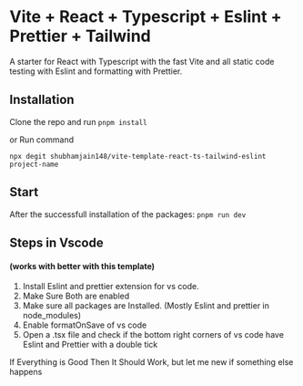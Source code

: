 # Vite + React + Typescript + Eslint + Prettier + Tailwind

A starter for React with Typescript with the fast Vite and all static code testing with Eslint and formatting with Prettier.

## Installation

Clone the repo and run `pnpm install`

or Run command

```
npx degit shubhamjain148/vite-template-react-ts-tailwind-eslint project-name
```

## Start

After the successfull installation of the packages: `pnpm run dev`

## Steps in Vscode

#### (works with better with this template)

1. Install Eslint and prettier extension for vs code.
2. Make Sure Both are enabled
3. Make sure all packages are Installed. (Mostly Eslint and prettier in node_modules)
4. Enable formatOnSave of vs code
5. Open a .tsx file and check if the bottom right corners of vs code have Eslint and Prettier with a double tick

If Everything is Good Then It Should Work, but let me new if something else happens
